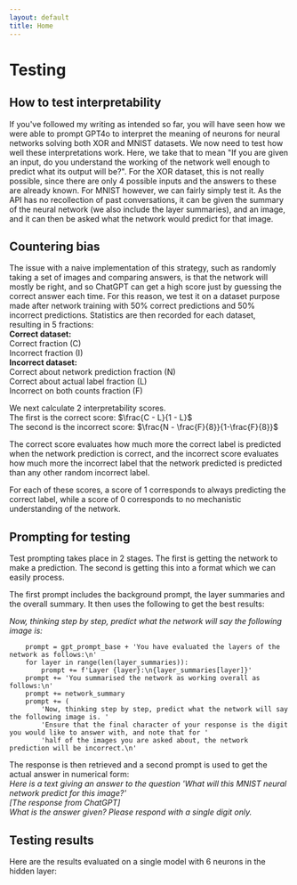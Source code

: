 ```yaml
---
layout: default
title: Home
---
```


# Testing
## How to test interpretability
If you've followed my writing as intended so far, you will have seen how we were able to prompt GPT4o to interpret the meaning of neurons for neural networks solving both XOR and MNIST datasets. We now need to test how well these interpretations work. Here, we take that to mean "If you are given an input, do you understand the working of the network well enough to predict what its output will be?". For the XOR dataset, this is not really possible, since there are only 4 possible inputs and the answers to these are already known. For MNIST however, we can fairly simply test it. As the API has no recollection of past conversations, it can be given the summary of the neural network (we also include the layer summaries), and an image, and it can then be asked what the network would predict for that image.

## Countering bias
The issue with a naive implementation of this strategy, such as randomly taking a set of images and comparing answers, is that the network will mostly be right, and so ChatGPT can get a high score just by guessing the correct answer each time. For this reason, we test it on a dataset purpose made after network training with 50% correct predictions and 50% incorrect predictions. Statistics are then recorded for each dataset, resulting in 5 fractions:  
**Correct dataset:**  
Correct fraction (C)   
Incorrect fraction (I)  
**Incorrect dataset:**  
Correct about network prediction fraction (N)  
Correct about actual label fraction (L)  
Incorrect on both counts fraction (F)  

We next calculate 2 interpretability scores.  
The first is the correct score: $\frac{C - L}{1 - L}$  
The second is the incorrect score: $\frac{N - \frac{F}{8}}{1-\frac{F}{8}}$  

The correct score evaluates how much more the correct label is predicted when the network prediction is correct, and the incorrect score evaluates how much more the incorrect label that the network predicted is predicted than any other random incorrect label.

For each of these scores, a score of 1 corresponds to always predicting the correct label, while a score of 0 corresponds to no mechanistic understanding of the network.

## Prompting for testing
Test prompting takes place in 2 stages. The first is getting the network to make a prediction. The second is getting this into a format which we can easily process.  

The first prompt includes the background prompt, the layer summaries and the overall summary.
It then uses the following to get the best results:

*Now, thinking step by step, predict what the network will say the following image is:* 

        prompt = gpt_prompt_base + 'You have evaluated the layers of the network as follows:\n'
        for layer in range(len(layer_summaries)):
            prompt += f'Layer {layer}:\n{layer_summaries[layer]}'
        prompt += 'You summarised the network as working overall as follows:\n'
        prompt += network_summary
        prompt += (
            'Now, thinking step by step, predict what the network will say the following image is. '
            'Ensure that the final character of your response is the digit you would like to answer with, and note that for '
            'half of the images you are asked about, the network prediction will be incorrect.\n'

The response is then retrieved and a second prompt is used to get the actual answer in numerical form:  
*Here is a text giving an answer to the question 'What will this MNIST neural network predict for this image?'*  
*[The response from ChatGPT]*  
*What is the answer given? Please respond with a single digit only.*  

## Testing results
Here are the results evaluated on a single model with 6 neurons in the hidden layer:


